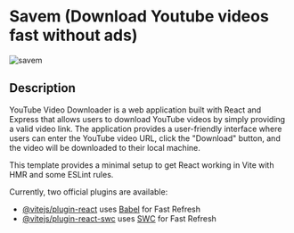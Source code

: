 # Savem (Download Youtube videos fast without ads)
![savem](https://github.com/aminedjohar/savem/assets/102481824/52bcd221-b921-42ed-b485-a71ce13b4c7f)

## Description

YouTube Video Downloader is a web application built with React and Express that allows users to download YouTube videos by simply providing a valid video link. The application provides a user-friendly interface where users can enter the YouTube video URL, click the "Download" button, and the video will be downloaded to their local machine.

This template provides a minimal setup to get React working in Vite with HMR and some ESLint rules.

Currently, two official plugins are available:

- [@vitejs/plugin-react](https://github.com/vitejs/vite-plugin-react/blob/main/packages/plugin-react/README.md) uses [Babel](https://babeljs.io/) for Fast Refresh
- [@vitejs/plugin-react-swc](https://github.com/vitejs/vite-plugin-react-swc) uses [SWC](https://swc.rs/) for Fast Refresh
